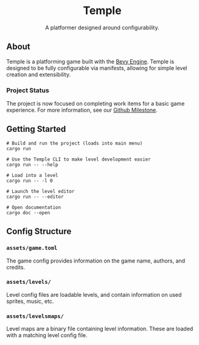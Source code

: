 <h1 align="center">Temple</h1>
<p align="center">
  A platformer designed around configurability.
</p>

## About

Temple is a platforming game built with the [Bevy Engine](https://bevyengine.org/). Temple is designed to be fully configurable via manifests, allowing for simple level creation and extensibility. 

### Project Status

The project is now focused on completing work items for a basic game experience. For more information, see our [Github Milestone](https://github.com/ChristopherJMiller/temple/milestone/1).

## Getting Started

```
# Build and run the project (loads into main menu)
cargo run

# Use the Temple CLI to make level development easier
cargo run -- --help

# Load into a level
cargo run -- -l 0

# Launch the level editor
cargo run -- --editor

# Open documentation
cargo doc --open
```

## Config Structure

### `assets/game.toml`

The game config provides information on the game name, authors, and credits.

### `assets/levels/`

Level config files are loadable levels, and contain information on used sprites, music, etc.

### `assets/levelsmaps/`

Level maps are a binary file containing level information. These are loaded with a matching level config file.
